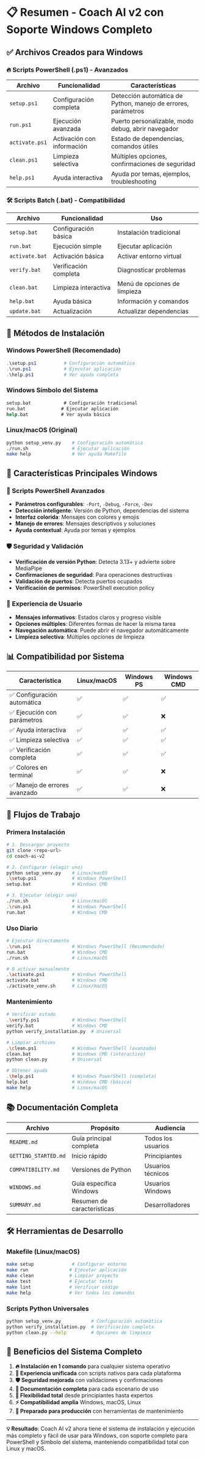 # 📋 Resumen - Coach AI v2 con Soporte Windows Completo

## ✅ Archivos Creados para Windows

### 🔥 Scripts PowerShell (.ps1) - Avanzados
| Archivo | Funcionalidad | Características |
|---------|---------------|-----------------|
| `setup.ps1` | Configuración completa | Detección automática de Python, manejo de errores, parámetros |
| `run.ps1` | Ejecución avanzada | Puerto personalizable, modo debug, abrir navegador |
| `activate.ps1` | Activación con información | Estado de dependencias, comandos útiles |
| `clean.ps1` | Limpieza selectiva | Múltiples opciones, confirmaciones de seguridad |
| `help.ps1` | Ayuda interactiva | Ayuda por temas, ejemplos, troubleshooting |

### 🛠️ Scripts Batch (.bat) - Compatibilidad
| Archivo | Funcionalidad | Uso |
|---------|---------------|-----|
| `setup.bat` | Configuración básica | Instalación tradicional |
| `run.bat` | Ejecución simple | Ejecutar aplicación |
| `activate.bat` | Activación básica | Activar entorno virtual |
| `verify.bat` | Verificación completa | Diagnosticar problemas |
| `clean.bat` | Limpieza interactiva | Menú de opciones de limpieza |
| `help.bat` | Ayuda básica | Información y comandos |
| `update.bat` | Actualización | Actualizar dependencias |

## 🚀 Métodos de Instalación

### Windows PowerShell (Recomendado)
```powershell
.\setup.ps1          # Configuración automática
.\run.ps1            # Ejecutar aplicación
.\help.ps1           # Ver ayuda completa
```

### Windows Símbolo del Sistema
```cmd
setup.bat            # Configuración tradicional
run.bat             # Ejecutar aplicación
help.bat            # Ver ayuda básica
```

### Linux/macOS (Original)
```bash
python setup_venv.py    # Configuración automática
./run.sh                # Ejecutar aplicación
make help               # Ver ayuda Makefile
```

## 🎯 Características Principales Windows

### 🔧 Scripts PowerShell Avanzados
- **Parámetros configurables**: `-Port`, `-Debug`, `-Force`, `-Dev`
- **Detección inteligente**: Versión de Python, dependencias del sistema
- **Interfaz colorida**: Mensajes con colores y emojis
- **Manejo de errores**: Mensajes descriptivos y soluciones
- **Ayuda contextual**: Ayuda por temas y ejemplos

### 🛡️ Seguridad y Validación
- **Verificación de versión Python**: Detecta 3.13+ y advierte sobre MediaPipe
- **Confirmaciones de seguridad**: Para operaciones destructivas
- **Validación de puertos**: Detecta puertos ocupados
- **Verificación de permisos**: PowerShell execution policy

### 🎨 Experiencia de Usuario
- **Mensajes informativos**: Estados claros y progreso visible
- **Opciones múltiples**: Diferentes formas de hacer la misma tarea
- **Navegación automática**: Puede abrir el navegador automáticamente
- **Limpieza selectiva**: Múltiples opciones de limpieza

## 📊 Compatibilidad por Sistema

| Característica | Linux/macOS | Windows PS | Windows CMD |
|----------------|-------------|------------|-------------|
| ✅ Configuración automática | ✅ | ✅ | ✅ |
| ✅ Ejecución con parámetros | ✅ | ✅ | ❌ |
| ✅ Ayuda interactiva | ✅ | ✅ | ✅ |
| ✅ Limpieza selectiva | ✅ | ✅ | ✅ |
| ✅ Verificación completa | ✅ | ✅ | ✅ |
| ✅ Colores en terminal | ✅ | ✅ | ❌ |
| ✅ Manejo de errores avanzado | ✅ | ✅ | ❌ |

## 🔄 Flujos de Trabajo

### Primera Instalación
```bash
# 1. Descargar proyecto
git clone <repo-url>
cd coach-ai-v2

# 2. Configurar (elegir uno)
python setup_venv.py    # Linux/macOS
.\setup.ps1             # Windows PowerShell
setup.bat               # Windows CMD

# 3. Ejecutar (elegir uno)
./run.sh                # Linux/macOS
.\run.ps1               # Windows PowerShell
run.bat                 # Windows CMD
```

### Uso Diario
```bash
# Ejecutar directamente
.\run.ps1               # Windows PowerShell (Recomendado)
run.bat                 # Windows CMD
./run.sh                # Linux/macOS

# O activar manualmente
.\activate.ps1          # Windows PowerShell
activate.bat            # Windows CMD
./activate_venv.sh      # Linux/macOS
```

### Mantenimiento
```bash
# Verificar estado
.\verify.ps1            # Windows PowerShell
verify.bat              # Windows CMD
python verify_installation.py  # Universal

# Limpiar archivos
.\clean.ps1             # Windows PowerShell (avanzado)
clean.bat               # Windows CMD (interactivo)
python clean.py         # Universal

# Obtener ayuda
.\help.ps1              # Windows PowerShell (completa)
help.bat                # Windows CMD (básica)
make help               # Linux/macOS
```

## 📚 Documentación Completa

| Archivo | Propósito | Audiencia |
|---------|-----------|-----------|
| `README.md` | Guía principal completa | Todos los usuarios |
| `GETTING_STARTED.md` | Inicio rápido | Principiantes |
| `COMPATIBILITY.md` | Versiones de Python | Usuarios técnicos |
| `WINDOWS.md` | Guía específica Windows | Usuarios Windows |
| `SUMMARY.md` | Resumen de características | Desarrolladores |

## 🛠️ Herramientas de Desarrollo

### Makefile (Linux/macOS)
```bash
make setup              # Configurar entorno
make run               # Ejecutar aplicación
make clean             # Limpiar proyecto
make test              # Ejecutar tests
make lint              # Verificar código
make help              # Ver todos los comandos
```

### Scripts Python Universales
```bash
python setup_venv.py           # Configuración automática
python verify_installation.py  # Verificación completa
python clean.py --help         # Opciones de limpieza
```

## 🎉 Beneficios del Sistema Completo

1. **🔥 Instalación en 1 comando** para cualquier sistema operativo
2. **🎨 Experiencia unificada** con scripts nativos para cada plataforma
3. **🛡️ Seguridad mejorada** con validaciones y confirmaciones
4. **📖 Documentación completa** para cada escenario de uso
5. **🔧 Flexibilidad total** desde principiantes hasta expertos
6. **⚡ Compatibilidad amplia** Windows, macOS, Linux
7. **🚀 Preparado para producción** con herramientas de mantenimiento

---

**💡 Resultado**: Coach AI v2 ahora tiene el sistema de instalación y ejecución más completo y fácil de usar para Windows, con soporte completo para PowerShell y Símbolo del sistema, manteniendo compatibilidad total con Linux y macOS.
